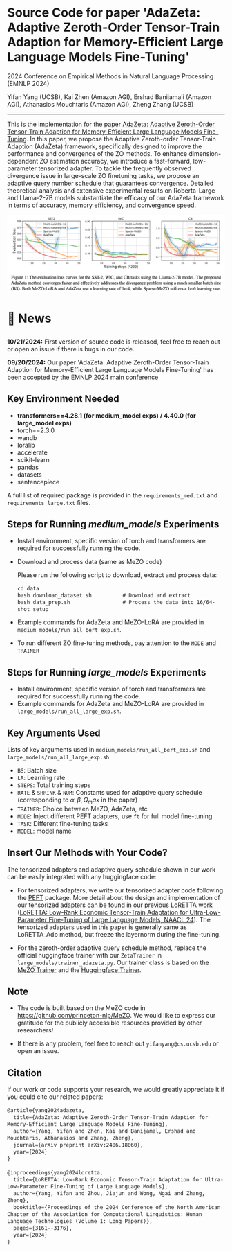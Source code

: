 # Source Code for paper 'AdaZeta: Adaptive Zeroth-Order Tensor-Train Adaption for Memory-Efficient Large Language Models Fine-Tuning'
2024 Conference on Empirical Methods in Natural Language Processing (EMNLP 2024)

Yifan Yang (UCSB), Kai Zhen (Amazon AGI), Ershad Banijamali (Amazon AGI), Athanasios Mouchtaris (Amazon AGI), Zheng Zhang (UCSB)

---

This is the implementation for the paper [AdaZeta: Adaptive Zeroth-Order Tensor-Train Adaption for Memory-Efficient Large Language Models Fine-Tuning](https://arxiv.org/pdf/2406.18060).  In this paper, we propose the Adaptive Zeroth-order Tensor-Train Adaption (AdaZeta) framework, specifically designed to improve the performance and convergence of the ZO methods. To enhance
dimension-dependent ZO estimation accuracy, we introduce a fast-forward, low-parameter tensorized adapter. To tackle the frequently observed divergence issue in large-scale ZO finetuning tasks, we propose an adaptive query number schedule that guarantees convergence. Detailed theoretical analysis and extensive experimental results on Roberta-Large and Llama-2-7B models substantiate the efficacy of our AdaZeta framework in terms of accuracy, memory efficiency, and convergence speed.

<p align="center">
  <img src="exp.png" alt="AdaZeta">
</p>


<h1> <p>🤗 News</p></h1>

**10/21/2024:** First version of source code is released, feel free to reach out or open an issue if there is bugs in our code.

**09/20/2024:** Our paper 'AdaZeta: Adaptive Zeroth-Order Tensor-Train Adaption for Memory-Efficient Large Language Models Fine-Tuning'
has been accepted by the EMNLP 2024 main conference



## Key Environment Needed
-  **transformers==4.28.1 (for medium_model exps) / 4.40.0 (for large_model exps)**
- torch==2.3.0
- wandb
- loralib
- accelerate
- scikit-learn
- pandas
- datasets
- sentencepiece

A full list of required package is provided in the `requirements_med.txt` and `requirements_large.txt` files.

## Steps for Running _medium_models_ Experiments
- Install environment, specific version of torch and transformers are required for successfully running the code.
- Download and process data (same as MeZO code)

    Please run the following script to download, extract and process data:
    ```
  cd data
    bash download_dataset.sh          # Download and extract
    bash data_prep.sh                 # Process the data into 16/64-shot setup
  ```
- Example commands for AdaZeta and MeZO-LoRA are provided in `medium_models/run_all_bert_exp.sh`.
- To run different ZO fine-tuning methods, pay attention to the `MODE` and `TRAINER`

## Steps for Running _large_models_ Experiments
- Install environment, specific version of torch and transformers are required for successfully running the code.
- Example commands for AdaZeta and MeZO-LoRA are provided in `large_models/run_all_large_exp.sh`.

## Key Arguments Used
Lists of key arguments used in `medium_models/run_all_bert_exp.sh` and  `large_models/run_all_large_exp.sh`.

- `BS`: Batch size
- `LR`: Learning rate
- `STEPS`: Total training steps
- `RATE` & `SHRINK` & `NUM`: Constants used for adaptive query schedule (corresponding to $\alpha, \beta, Q_max$ in the paper)
- `TRAINER`: Choice between MeZO, AdaZeta, etc
- `MODE`: Inject different PEFT adapters, use `ft` for full model fine-tuning
- `TASK`: Different fine-tuning tasks
- `MODEL`: model name

## Insert Our Methods with Your Code?
The tensorized adapters and adaptive query schedule shown in our work can be easily integrated with any huggingface code:
- For tensorized adapters, we write our tensorized adapter code following the [PEFT](https://github.com/huggingface/peft) package. More detail about the design and implementation of our
tensorized adapters can be found in our previous LoRETTA work ([LoRETTA: Low-Rank Economic Tensor-Train Adaptation for Ultra-Low-Parameter Fine-Tuning of Large Language Models, NAACL 24](https://github.com/yifanycc/loretta)).
The tensorized adapters used in this paper is generally same as LoRETTA_Adp method, but freeze the layernorm during the fine-tuning.

- For the zeroth-order adaptive query schedule method, replace the official huggingface trainer with our `ZetaTrainer` in `large_models/trainer_adazeta.py`. Our trainer class is based on
the [MeZO Trainer](https://github.com/princeton-nlp/MeZO/blob/main/large_models/trainer.py) and the [Huggingface Trainer](https://github.com/huggingface/transformers/blob/v4.45.2/src/transformers/trainer.py#L290).
## Note
- The code is built based on the MeZO code in https://github.com/princeton-nlp/MeZO. We would like to express our gratitude for the publicly accessible resources provided by other researchers!

- If there is any problem, feel free to reach out `yifanyang@cs.ucsb.edu` or open an issue.

## Citation
If our work or code supports your research, we would greatly appreciate it if you could cite our related papers:

```angular2html
@article{yang2024adazeta,
  title={AdaZeta: Adaptive Zeroth-Order Tensor-Train Adaption for Memory-Efficient Large Language Models Fine-Tuning},
  author={Yang, Yifan and Zhen, Kai and Banijamal, Ershad and Mouchtaris, Athanasios and Zhang, Zheng},
  journal={arXiv preprint arXiv:2406.18060},
  year={2024}
}

@inproceedings{yang2024loretta,
  title={LoRETTA: Low-Rank Economic Tensor-Train Adaptation for Ultra-Low-Parameter Fine-Tuning of Large Language Models},
  author={Yang, Yifan and Zhou, Jiajun and Wong, Ngai and Zhang, Zheng},
  booktitle={Proceedings of the 2024 Conference of the North American Chapter of the Association for Computational Linguistics: Human Language Technologies (Volume 1: Long Papers)},
  pages={3161--3176},
  year={2024}
}
```

